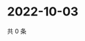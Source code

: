# 2022-10-03

共 0 条

<!-- BEGIN WEIBO -->
<!-- 最后更新时间 Mon Oct 03 2022 20:39:23 GMT+0800 (China Standard Time) -->

<!-- END WEIBO -->
